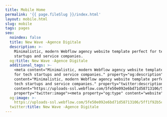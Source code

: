 ```yaml
---
title: Mobile Home
permalink: '{{ page.fileSlug }}/index.html'
layout: mobile.html
slug: mobile
tags: pages
seo:
  noindex: false
  title: New Wave -Agence Digitale
  description: >-
    Minimalistic, modern Webflow agency website template perfect for tech
    startups and service companies.
  og:title: New Wave -Agence Digitale
  additional_tags: >-
    <meta content="Minimalistic, modern Webflow agency website template perfect
    for tech startups and service companies." property="og:description"><meta
    content="Minimalistic, modern Webflow agency website template perfect for
    tech startups and service companies." property="twitter:description"><meta
    content="https://uploads-ssl.webflow.com/5fe50e092e6bd71d58713106/5ff1f92b5c148a792fdbd8e2_Screen%20Shot%202021-01-03%20at%2019.04.20.png"
    property="twitter:image"><meta property="og:type" content="website">
  og:image: >-
    https://uploads-ssl.webflow.com/5fe50e092e6bd71d58713106/5ff1f92b5c148a792fdbd8e2_Screen%20Shot%202021-01-03%20at%2019.04.20.png
  twitter:title: New Wave -Agence Digitale
---
```




